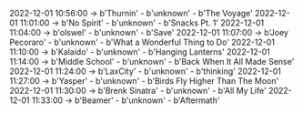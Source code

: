 2022-12-01 10:56:00 -> b'Thurnin' - b'unknown' - b'The Voyage'
2022-12-01 11:01:00 -> b'No Spirit' - b'unknown' - b'Snacks Pt. 1'
2022-12-01 11:04:00 -> b'olswel' - b'unknown' - b'Save'
2022-12-01 11:07:00 -> b'Joey Pecoraro' - b'unknown' - b'What a Wonderful Thing to Do'
2022-12-01 11:10:00 -> b'Kalaido' - b'unknown' - b'Hanging Lanterns'
2022-12-01 11:14:00 -> b'Middle School' - b'unknown' - b'Back When It All Made Sense'
2022-12-01 11:24:00 -> b'LaxCity' - b'unknown' - b'thinking'
2022-12-01 11:27:00 -> b'Yasper' - b'unknown' - b'Birds Fly Higher Than The Moon'
2022-12-01 11:30:00 -> b'Brenk Sinatra' - b'unknown' - b'All My Life'
2022-12-01 11:33:00 -> b'Beamer' - b'unknown' - b'Aftermath'
